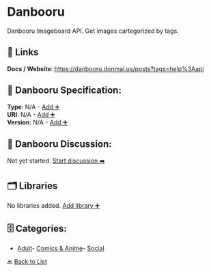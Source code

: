 # Danbooru

Danbooru Imageboard API. Get images cartegorized by tags.

##  🔗 Links
**Docs / Website**: https://danbooru.donmai.us/posts?tags=help%3Aapi

## 🧬 Danbooru Specification:
**Type**: N/A - [Add ➕](https://github.com/apis-list/apis-list/edit/main/apis/danbooru/danbooru.yaml)  
**URI**: N/A - [Add ➕](https://github.com/apis-list/apis-list/edit/main/apis/danbooru/danbooru.yaml)  
**Version**: N/A - [Add ➕](https://github.com/apis-list/apis-list/edit/main/apis/danbooru/danbooru.yaml)

## 💬 Danbooru Discussion:
Not yet started. [Start discussion ➡️](https://github.com/apis-list/apis-list/discussions/new)

## 🗂️ Libraries

No libraries added. [Add library ➕](https://github.com/apis-list/apis-list/edit/main/apis/danbooru/danbooru.yaml)    


## 🗄️ Categories:
- [Adult](https://github.com/apis-list/apis-list#adult-)- [Comics & Anime](https://github.com/apis-list/apis-list#comics--anime-)- [Social](https://github.com/apis-list/apis-list#social-)

🔙  [Back to List](https://github.com/apis-list/apis-list)
